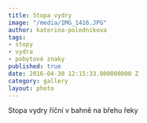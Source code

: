 ```yaml
---
title: Stopa vydry
image: "/media/IMG_1416.JPG"
author: katerina-polednikova
tags:
- stopy
- vydra
- pobytové znaky
published: true
date: 2016-04-30 12:15:33.000000000 Z
category: gallery
layout: photo
---
```

Stopa vydry říční v bahně na břehu řeky
